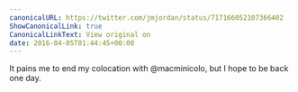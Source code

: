 ```yaml
---
canonicalURL: https://twitter.com/jmjordan/status/717166052107366402
ShowCanonicalLink: true
CanonicalLinkText: View original on
date: 2016-04-05T01:44:45+00:00
---
```

It pains me to end my colocation with @macminicolo, but I hope to be back one day.